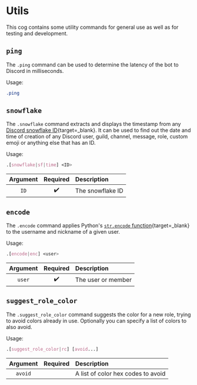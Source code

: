 # Utils

This cog contains some utility commands for general use as well as for testing and development.


## `ping`

The `.ping` command can be used to determine the latency of the bot to Discord in milliseconds.

Usage:

```css
.ping
```


## `snowflake`

The `.snowflake` command extracts and displays the timestamp from any [Discord snowflake ID](https://discord.com/developers/docs/reference#snowflakes){target=_blank}. It can be used to find out the date and time of creation of any Discord user, guild, channel, message, role, custom emoji or anything else that has an ID.

Usage:

```css
.[snowflake|sf|time] <ID>
```

|Argument|Required|Description|
|:------:|:------:|:----------|
|`ID`|:heavy_check_mark:|The snowflake ID|


## `encode`

The `.encode` command applies Python's [`str.encode` function](https://docs.python.org/3/library/stdtypes.html#str.encode){target=_blank} to the username and nickname of a given user.

Usage:

```css
.[encode|enc] <user>
```

|Argument|Required|Description|
|:------:|:------:|:----------|
|`user`|:heavy_check_mark:|The user or member|


## `suggest_role_color`

The `.suggest_role_color` command suggests the color for a new role, trying to avoid colors already in use. Optionally you can specify a list of colors to also avoid.

Usage:

```css
.[suggest_role_color|rc] [avoid...]
```

|Argument|Required|Description|
|:------:|:------:|:----------|
|`avoid`| |A list of color hex codes to avoid|
